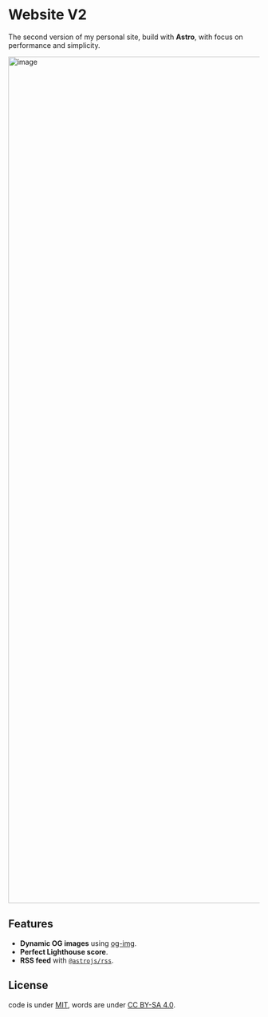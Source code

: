 # Website V2

The second version of my personal site, build with **Astro**, with focus on performance and simplicity.

<img width="1694" alt="image" src="https://github.com/user-attachments/assets/9372bd19-1a0d-4d83-8161-e224c50face8">

## Features

- **Dynamic OG images** using [og-img](https://github.com/nuexq/og-img).
- **Perfect Lighthouse score**.
- **RSS feed** with [`@astrojs/rss`](https://github.com/withastro/astro/tree/main/packages/astro-rss).

## License

code is under [MIT](LICENSE), words are under [CC BY-SA 4.0](LICENSE-content).
